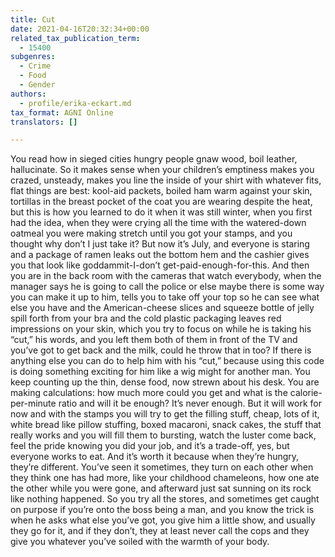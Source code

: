 ```yaml
---
title: Cut
date: 2021-04-16T20:32:34+00:00
related_tax_publication_term:
  - 15400
subgenres:
  - Crime
  - Food
  - Gender
authors:
  - profile/erika-eckart.md
tax_format: AGNI Online
translators: []

---
```

You read how in sieged cities hungry people gnaw wood, boil leather, hallucinate. So it makes sense when your children’s emptiness makes you crazed, unsteady, makes you line the inside of your shirt with whatever fits, flat things are best: kool-aid packets, boiled ham warm against your skin, tortillas in the breast pocket of the coat you are wearing despite the heat, but this is how you learned to do it when it was still winter, when you first had the idea, when they were crying all the time with the watered-down oatmeal you were making stretch until you got your stamps, and you thought why don’t I just take it? But now it’s July, and everyone is staring and a package of ramen leaks out the bottom hem and the cashier gives you that look like goddammit-I-don’t get-paid-enough-for-this. And then you are in the back room with the cameras that watch everybody, when the manager says he is going to call the police or else maybe there is some way you can make it up to him, tells you to take off your top so he can see what else you have and the American-cheese slices and squeeze bottle of jelly spill forth from your bra and the cold plastic packaging leaves red impressions on your skin, which you try to focus on while he is taking his “cut,” his words, and you left them both of them in front of the TV and you’ve got to get back and the milk, could he throw that in too? If there is anything else you can do to help him with his “cut,” because using this code is doing something exciting for him like a wig might for another man. You keep counting up the thin, dense food, now strewn about his desk. You are making calculations: how much more could you get and what is the calorie-per-minute ratio and will it be enough? It’s never enough. But it will work for now and with the stamps you will try to get the filling stuff, cheap, lots of it, white bread like pillow stuffing, boxed macaroni, snack cakes, the stuff that really works and you will fill them to bursting, watch the luster come back, feel the pride knowing you did your job, and it’s a trade-off, yes, but everyone works to eat. And it’s worth it because when they’re hungry, they’re different. You’ve seen it sometimes, they turn on each other when they think one has had more, like your childhood chameleons, how one ate the other while you were gone, and afterward just sat sunning on its rock like nothing happened. So you try all the stores, and sometimes get caught on purpose if you’re onto the boss being a man, and you know the trick is when he asks what else you’ve got, you give him a little show, and usually they go for it, and if they don’t, they at least never call the cops and they give you whatever you’ve soiled with the warmth of your body.